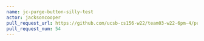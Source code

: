 ```yaml
---
name: jc-purge-button-silly-test
actor: jacksoncooper
pull_request_url: https://github.com/ucsb-cs156-w22/team03-w22-6pm-4/pull/54
pull_request_num: 54
---
```

